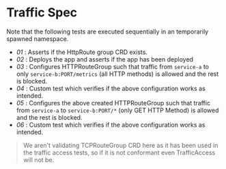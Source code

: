 # Traffic Spec

Note that the following tests are executed sequentially in an temporarily spawned namespace.

* *01* : Asserts if the HttpRoute group CRD exists.
* *02* : Deploys the app and asserts if the app has been deployed
* *03* : Configures HTTPRouteGroup such that traffic from `service-a` to only `service-b:PORT/metrics` (all HTTP methods) is allowed and the rest is blocked.
* *04* : Custom test which verifies if the above configuration works as intended.
* *05* : Configures the above created HTTPRouteGroup such that traffic from `service-a` to `service-b:PORT/*` (only GET HTTP Method) is allowed and the rest is blocked.
* *06* : Custom test which verifies if the above configuration works as intended.

> We aren't validating TCPRouteGroup CRD here as it has been used in the traffic access tests, so if it is not conformant even TrafficAccess will not be.